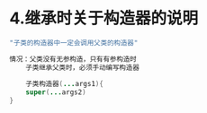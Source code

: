 # 4.继承时关于构造器的说明
```java
"子类的构造器中一定会调用父类的构造器"

情况：父类没有无参构造，只有有参构造时
	子类继承父类时，必须手动编写构造器
	
	子类构造器(...args1){
	super(...args2)
}
```
